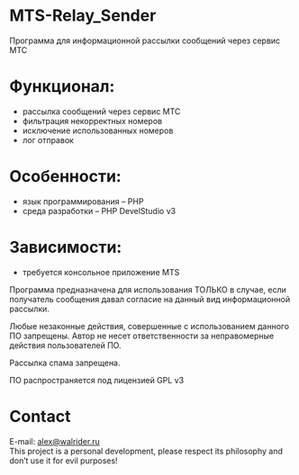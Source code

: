 # MTS-Relay_Sender
Программа для информационной рассылки сообщений через сервис МТС

# Функционал:

- рассылка сообщений через сервис МТС<br>
- фильтрация некорректных номеров<br>
- исключение использованных номеров<br>
- лог отправок<br>
# Особенности:
- язык программирования – PHP<br>
- cреда разработки – PHP DevelStudio v3<br>
# Зависимости:
- требуется консольное приложение MTS<br>

Программа предназначена для использования ТОЛЬКО в случае, если получатель сообщения давал согласие на данный вид информационной рассылки.<br>

Любые незаконные действия, совершенные с использованием данного ПО запрещены. Автор не несет ответственности за неправомерные действия пользователей ПО.<br>

Рассылка спама запрещена.<br>

ПО распространяется под лицензией GPL v3<br>

# Contact
E-mail: alex@walrider.ru<br>
This project is a personal development, please respect its philosophy and don’t use it for evil purposes!
